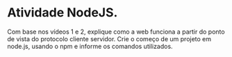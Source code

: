 # Atividade NodeJS.

Com base nos vídeos 1 e 2, explique como a web funciona a partir do ponto de vista do protocolo cliente servidor. Crie o começo de um projeto em node.js, usando o npm e informe os comandos utilizados.